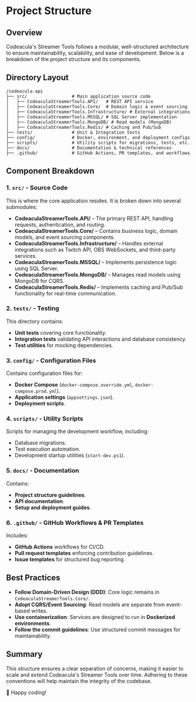 # Project Structure

## Overview

Codeacula's Streamer Tools follows a modular, well-structured architecture to ensure maintainability, scalability, and ease of development. Below is a breakdown of the project structure and its components.

## Directory Layout

```plaintext
/codeacula-api
├── src/                 # Main application source code
│   ├── CodeaculaStreamerTools.API/   # REST API service
│   ├── CodeaculaStreamerTools.Core/  # Domain logic & event sourcing
│   ├── CodeaculaStreamerTools.Infrastructure/ # External integrations
│   ├── CodeaculaStreamerTools.MSSQL/ # SQL Server implementation
│   ├── CodeaculaStreamerTools.MongoDB/ # Read models (MongoDB)
│   ├── CodeaculaStreamerTools.Redis/ # Caching and Pub/Sub
├── tests/               # Unit & Integration tests
├── config/              # Docker, environment, and deployment configs
├── scripts/             # Utility scripts for migrations, tests, etc.
├── docs/                # Documentation & technical references
├── .github/             # GitHub Actions, PR templates, and workflows
```

## Component Breakdown

### **1. `src/` - Source Code**

This is where the core application resides. It is broken down into several submodules:

- **CodeaculaStreamerTools.API/** – The primary REST API, handling requests, authentication, and routing.
- **CodeaculaStreamerTools.Core/** – Contains business logic, domain models, and event sourcing components.
- **CodeaculaStreamerTools.Infrastructure/** – Handles external integrations such as Twitch API, OBS WebSockets, and third-party services.
- **CodeaculaStreamerTools.MSSQL/** – Implements persistence logic using SQL Server.
- **CodeaculaStreamerTools.MongoDB/** – Manages read models using MongoDB for CQRS.
- **CodeaculaStreamerTools.Redis/** – Implements caching and Pub/Sub functionality for real-time communication.

### **2. `tests/` - Testing**

This directory contains:

- **Unit tests** covering core functionality.
- **Integration tests** validating API interactions and database consistency.
- **Test utilities** for mocking dependencies.

### **3. `config/` - Configuration Files**

Contains configuration files for:

- **Docker Compose** (`docker-compose.override.yml`, `docker-compose.prod.yml`).
- **Application settings** (`appsettings.json`).
- **Deployment scripts**.

### **4. `scripts/` - Utility Scripts**

Scripts for managing the development workflow, including:

- Database migrations.
- Test execution automation.
- Development startup utilities (`start-dev.ps1`).

### **5. `docs/` - Documentation**

Contains:

- **Project structure guidelines**.
- **API documentation**.
- **Setup and deployment guides**.

### **6. `.github/` - GitHub Workflows & PR Templates**

Includes:

- **GitHub Actions** workflows for CI/CD.
- **Pull request templates** enforcing contribution guidelines.
- **Issue templates** for structured bug reporting.

## Best Practices

- **Follow Domain-Driven Design (DDD)**: Core logic remains in `CodeaculaStreamerTools.Core/`.
- **Adopt CQRS/Event Sourcing**: Read models are separate from event-based writes.
- **Use containerization**: Services are designed to run in **Dockerized environments**.
- **Follow the commit guidelines**: Use structured commit messages for maintainability.

## Summary

This structure ensures a clear separation of concerns, making it easier to scale and extend Codeacula's Streamer Tools over time. Adhering to these conventions will help maintain the integrity of the codebase.

🚀 Happy coding!
